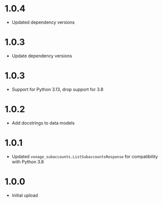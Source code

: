# 1.0.4
- Updated dependency versions

# 1.0.3
- Update dependency versions

# 1.0.3
- Support for Python 3.13, drop support for 3.8

# 1.0.2
- Add docstrings to data models

# 1.0.1
- Updated `vonage_subaccounts.ListSubaccountsResponse` for compatibility with Python 3.8

# 1.0.0
- Initial upload
